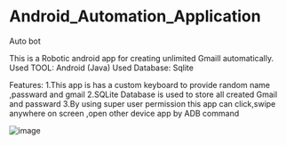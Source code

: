 # Android_Automation_Application
Auto bot

This is a Robotic android app for creating unlimited Gmaill automatically.
Used TOOL: Android (Java)
Used Database: Sqlite

Features:
1.This app is has a custom keyboard to provide random name ,passward and gmail
2.SQLite Database is used to store all created Gmail and passward
3.By using super user permission this app can click,swipe anywhere on screen ,open other device app by ADB command

![image](https://user-images.githubusercontent.com/55844514/199510290-53705cdf-eaf6-4cb2-a4d0-67f7928f46b2.png)
